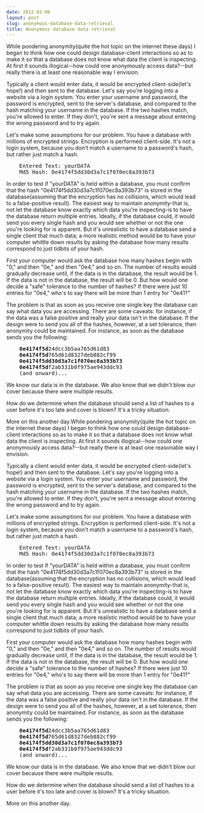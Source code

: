 ```yaml
---
date: 2012-02-06
layout: post
slug: anonymous-database-data-retrieval
title: Anonymous database data retrieval
---
```



While pondering anonymity(quite the hot topic on the internet these days) I began to think how one could design database-client interactions so as to make it so that a database does not know what data the client is inspecting. At first it sounds illogical--how could one anonymously access data?--but really there is at least one reasonable way I envision.


Typically a client would enter data, it would be encrypted client-side(let's hope!) and then sent to the database. Let's say you're logging into a website via a login system. You enter your username and password, the password is encrypted, sent to the server's database, and compared to the hash matching your username in the database. If the two hashes match, you're allowed to enter. If they don't, you're sent a message about entering the wrong password and to try again.


Let's make some assumptions for our problem. You have a database with millions of encrypted strings. Encryption is performed client-side. It's not a login system, because you don't match a username to a password's hash, but rather just match a hash.


<pre>
    Entered Text: yourDATA
    Md5 Hash: 0e4174f5dd30d3a7c1f070ec8a393b73
</pre>


In order to test if "yourDATA" is held within a database, you must confirm that the hash "0e4174f5dd30d3a7c1f070ec8a393b73" is stored in the database(assuming that the encryption has no collisions, which would lead to a false-positive result). The easiest way to maintain anonymity-that is, not let the database know exactly which data you're inspecting-is to have the database return multiple entries. Ideally, if the database could, it would send you every single hash and you would see whether or not the one you're looking for is apparent. But it's unrealistic to have a database send a single client that much data; a more realistic method would be to have your computer whittle down results by asking the database how many results correspond to just tidbits of your hash.


First your computer would ask the database how many hashes begin with "0," and then "0e," and then "0e4," and so on. The number of results would gradually decrease until, if the data is in the database, the result would be 1. If the data is not in the database, the result will be 0. But how would one decide a "safe" tolerance to the number of hashes? If there were just 10 entries for "0e4," who's to say there will be more than 1 entry for "0e41?"


The problem is that as soon as you receive one single key the database can say what data you are accessing. There are some caveats: for instance, if the data was a false positive and really your data isn't in the database. If the design were to send you all of the hashes, however, at a set tolerance, then anonymity could be maintained. For instance, as soon as the database sends you the following:


<pre>
    <b>0e4174f5d</b>24dcc3b5aa765d61d83
    <b>0e4174f5d</b>765d61d8327deb882cf99
    <b>0e4174f5dd30d3a7c1f070ec8a393b73</b>
    <b>0e4174f5d</b>f2ab331b0f975ae943ddc93
    (and onward)...
</pre>

We know our data is in the database. We also know that we didn't blow our cover because there were multiple results.


How do we determine when the database should send a list of hashes to a user before it's too late and cover is blown? It's a tricky situation.


More on this another day.While pondering anonymity(quite the hot topic on the internet these days) I began to think how one could design database-client interactions so as to make it so that a database does not know what data the client is inspecting. At first it sounds illogical--how could one anonymously access data?--but really there is at least one reasonable way I envision.


Typically a client would enter data, it would be encrypted client-side(let's hope!) and then sent to the database. Let's say you're logging into a website via a login system. You enter your username and password, the password is encrypted, sent to the server's database, and compared to the hash matching your username in the database. If the two hashes match, you're allowed to enter. If they don't, you're sent a message about entering the wrong password and to try again.


Let's make some assumptions for our problem. You have a database with millions of encrypted strings. Encryption is performed client-side. It's not a login system, because you don't match a username to a password's hash, but rather just match a hash.


<pre>
    Entered Text: yourDATA
    Md5 Hash: 0e4174f5dd30d3a7c1f070ec8a393b73
</pre>


In order to test if "yourDATA" is held within a database, you must confirm that the hash "0e4174f5dd30d3a7c1f070ec8a393b73" is stored in the database(assuming that the encryption has no collisions, which would lead to a false-positive result). The easiest way to maintain anonymity-that is, not let the database know exactly which data you're inspecting-is to have the database return multiple entries. Ideally, if the database could, it would send you every single hash and you would see whether or not the one you're looking for is apparent. But it's unrealistic to have a database send a single client that much data; a more realistic method would be to have your computer whittle down results by asking the database how many results correspond to just tidbits of your hash.


First your computer would ask the database how many hashes begin with "0," and then "0e," and then "0e4," and so on. The number of results would gradually decrease until, if the data is in the database, the result would be 1. If the data is not in the database, the result will be 0. But how would one decide a "safe" tolerance to the number of hashes? If there were just 10 entries for "0e4," who's to say there will be more than 1 entry for "0e41?"


The problem is that as soon as you receive one single key the database can say what data you are accessing. There are some caveats: for instance, if the data was a false positive and really your data isn't in the database. If the design were to send you all of the hashes, however, at a set tolerance, then anonymity could be maintained. For instance, as soon as the database sends you the following:


<pre>
    <b>0e4174f5d</b>24dcc3b5aa765d61d83
    <b>0e4174f5d</b>765d61d8327deb882cf99
    <b>0e4174f5dd30d3a7c1f070ec8a393b73</b>
    <b>0e4174f5d</b>f2ab331b0f975ae943ddc93
    (and onward)...
</pre>


We know our data is in the database. We also know that we didn't blow our cover because there were multiple results.


How do we determine when the database should send a list of hashes to a user before it's too late and cover is blown? It's a tricky situation.


More on this another day.
